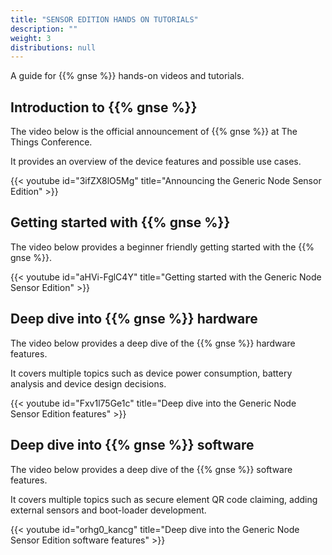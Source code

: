 ```yaml
---
title: "SENSOR EDITION HANDS ON TUTORIALS"
description: ""
weight: 3
distributions: null
---
```


A guide for {{% gnse %}} hands-on videos and tutorials.

<!--more-->

## Introduction to {{% gnse %}}

The video below is the official announcement of {{% gnse %}} at The Things Conference.

It provides an overview of the device features and possible use cases.

{{< youtube id="3ifZX8lO5Mg" title="Announcing the Generic Node Sensor Edition" >}}

## Getting started with {{% gnse %}}

The video below provides a beginner friendly getting started with the {{% gnse %}}.

{{< youtube id="aHVi-FglC4Y" title="Getting started with the Generic Node Sensor Edition" >}}

## Deep dive into {{% gnse %}} hardware

The video below provides a deep dive of the {{% gnse %}} hardware features.

It covers multiple topics such as device power consumption, battery analysis and device design decisions.

{{< youtube id="Fxv1l75Ge1c" title="Deep dive into the Generic Node Sensor Edition features" >}}

## Deep dive into {{% gnse %}} software

The video below provides a deep dive of the {{% gnse %}} software features.

It covers multiple topics such as secure element QR code claiming, adding external sensors and boot-loader development.

{{< youtube id="orhg0_kancg" title="Deep dive into the Generic Node Sensor Edition software features" >}}
